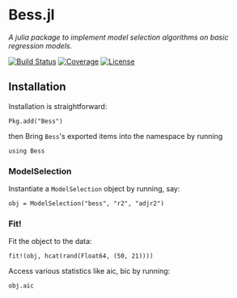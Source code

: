 # Bess.jl
*A julia package to implement model selection algorithms on basic regression models.*

[![Build Status](https://ci.appveyor.com/api/projects/status/github/waitasecant/Bess.jl?svg=true)](https://ci.appveyor.com/project/waitasecant/Bess-jl)
[![Coverage](https://codecov.io/gh/waitasecant/Bess.jl/branch/main/graph/badge.svg)](https://codecov.io/gh/waitasecant/Bess.jl)
[![License](https://img.shields.io/github/license/waitasecant/Bess.jl)](LICENSE)

## Installation
Installation is straightforward:
```julia-repl
Pkg.add("Bess")
```
then
Bring `Bess`'s exported items into the namespace by running
```julia-repl
using Bess
```

### ModelSelection
Instantiate a `ModelSelection` object by running, say:
```julia-repl
obj = ModelSelection("bess", "r2", "adjr2")
```

### Fit!
Fit the object to the data:
```julia-repl
fit!(obj, hcat(rand(Float64, (50, 21))))
```

Access various statistics like aic, bic by running:
```julia-repl
obj.aic
```